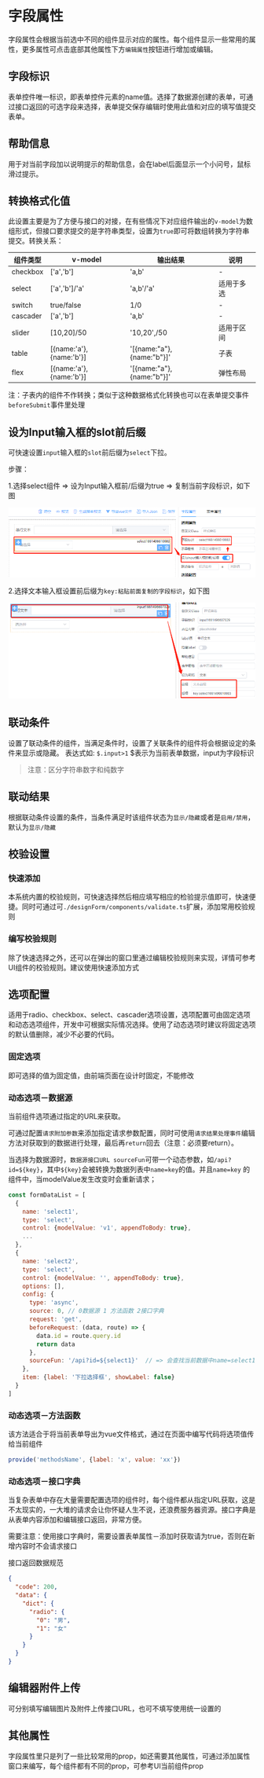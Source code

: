 # 字段属性

字段属性会根据当前选中不同的组件显示对应的属性。每个组件显示一些常用的属性，更多属性可点击底部其他属性下方`编辑属性`按钮进行增加或编辑。

## 字段标识

表单控件唯一标识，即表单控件元素的name值。选择了数据源创建的表单，可通过接口返回的可选字段来选择，表单提交保存编辑时使用此值和对应的填写值提交表单。

## 帮助信息

用于对当前字段加以说明提示的帮助信息，会在label后面显示一个小问号，鼠标滑过提示。

## 转换格式化值

此设置主要是为了方便与接口的对接，在有些情况下对应组件输出的`v-model`为数组形式，但接口要求提交的是字符串类型，设置为`true`即可将数组转换为字符串提交。转换关系：

| 组件类型     | v-model                 | 输出结果                      | 说明    |
|----------|-------------------------|---------------------------|-------|
| checkbox | ['a','b']               | 'a,b'                     | -     |
| select   | ['a','b']/'a'           | 'a,b'/'a'                 | 适用于多选 |  
| switch   | true/false              | 1/0                       | -     |  
| cascader | ['a','b']               | 'a,b'                     | -     |  
| slider   | [10,20]/50              | '10,20',/50               | 适用于区间 |  
| table    | [{name:'a'},{name:'b'}] | '[{name:"a"},{name:"b"}]' | 子表    |  
| flex     | [{name:'a'},{name:'b'}] | '[{name:"a"},{name:"b"}]' | 弹性布局  |  

注：子表内的组件不作转换；类似于这种数据格式化转换也可以在表单提交事件`beforeSubmit`事件里处理

## 设为Input输入框的slot前后缀

可快速设置`input`输入框的`slot`前后缀为`select`下拉。

步骤：

1.选择select组件 => 设为Input输入框前/后缀为true => 复制当前字段标识，如下图

![](./img/img7.png)

2.选择文本输入框设置前后缀为`key:粘贴前面复制的字段标识`，如下图

![](./img/img8.png)

## 联动条件

设置了联动条件的组件，当满足条件时，设置了关联条件的组件将会根据设定的条件来显示或隐藏。
表达式如: `$.input>1` $表示为当前表单数据，input为字段标识

> 注意：区分字符串数字和纯数字

## 联动结果

根据联动条件设置的条件，当条件满足时该组件状态为`显示/隐藏`或者是`启用/禁用`，默认为`显示/隐藏`

## 校验设置

### 快速添加

本系统内置的校验规则，可快速选择然后相应填写相应的检验提示值即可，快速便捷。同时可通过可`./designForm/components/validate.ts`扩展，添加常用校验规则

### 编写校验规则

除了快速选择之外，还可以在弹出的窗口里通过编辑校验规则来实现，详情可参考UI组件的校验规则。建议使用快速添加方式

## 选项配置

适用于radio、checkbox、select、cascader选项设置，选项配置可由固定选项和动态选项组件，开发中可根据实际情况选择。使用了动态选项时建议将固定选项的默认值删除，减少不必要的代码。

### 固定选项

即可选择的值为固定值，由前端页面在设计时固定，不能修改

### 动态选项－数据源

当前组件选项通过指定的URL来获取。

可通过配置`请求附加参数`来添加指定请求参数配置，同时可使用`请求结果处理事件`编辑方法对获取到的数据进行处理，最后再`return`回去（注意：必须要return）。

当选择为数据源时，`数据源接口URL sourceFun`可带一个动态参数，如`/api?id=${key}`，其中`${key}`会被转换为数据列表中`name=key`的值。并且`name=key`
的组件中，当modelValue发生改变时会重新请求；

```javascript
const formDataList = [
  {
    name: 'select1',
    type: 'select',
    control: {modelValue: 'v1', appendToBody: true},
    ...
  },
  {
    name: 'select2',
    type: 'select',
    control: {modelValue: '', appendToBody: true},
    options: [],
    config: {
      type: 'async',
      source: 0, // 0数据源 1 方法函数 2接口字典
      request: 'get',
      beforeRequest: (data, route) => {
        data.id = route.query.id
        return data
      },
      sourceFun: '/api?id=${select1}'  // => 会查找当前数据中name=select1的组件，取modelValue的值，即/api?id=v1
    },
    item: {label: '下拉选择框', showLabel: false}
  }
]
```

### 动态选项－方法函数

该方法适合于将当前表单导出为vue文件格式，通过在页面中编写代码将选项值传给当前组件

```javascript
provide('methodsName', {label: 'x', value: 'xx'})
```

### 动态选项－接口字典

当复杂表单中存在大量需要配置选项的组件时，每个组件都从指定URL获取，这是不太现实的，一大堆的请求会让你怀疑人生不说，还浪费服务器资源。接口字典是从表单内容添加和编辑接口返回，非常方便。

需要注意：使用接口字典时，需要设置表单属性－添加时获取请为true，否则在新增内容时不会请求接口

接口返回数据规范

```json
{
  "code": 200,
  "data": {
    "dict": {
      "radio": {
        "0": "男",
        "1": "女"
      }
    }
  }
}
```

## 编辑器附件上传

可分别填写编辑图片及附件上传接口URL，也可不填写使用统一设置的

## 其他属性

字段属性里只是列了一些比较常用的prop，如还需要其他属性，可通过添加属性窗口来编写，每个组件都有不同的prop，可参考UI当前组件prop
　　

